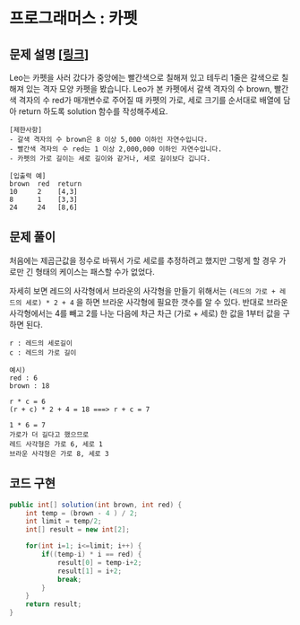 # 프로그래머스 : 카펫

## 문제 설명 [[링크]](https://programmers.co.kr/learn/courses/30/lessons/42842)

Leo는 카펫을 사러 갔다가 중앙에는 빨간색으로 칠해져 있고 테두리 1줄은 갈색으로 칠해져 있는 격자 모양 카펫을 봤습니다. Leo가 본 카펫에서 갈색 격자의 수 brown, 빨간색 격자의 수 red가 매개변수로 주어질 때 카펫의 가로, 세로 크기를 순서대로 배열에 담아 return 하도록 solution 함수를 작성해주세요.

```
[제한사항]
- 갈색 격자의 수 brown은 8 이상 5,000 이하인 자연수입니다.
- 빨간색 격자의 수 red는 1 이상 2,000,000 이하인 자연수입니다.
- 카펫의 가로 길이는 세로 길이와 같거나, 세로 길이보다 깁니다.

[입출력 예]
brown  red  return
10     2    [4,3]
8      1    [3,3]
24     24   [8,6]
```







## 문제 풀이

처음에는 제곱근값을 정수로 바꿔서 가로 세로를 추정하려고 했지만 그렇게 할 경우 가로만 긴 형태의 케이스는 패스할 수가 없었다. 

자세히 보면 레드의 사각형에서 브라운의 사각형을 만들기 위해서는 `(레드의 가로 + 레드의 세로) * 2 + 4` 을 하면 브라운 사각형에 필요한 갯수를 알 수 있다. 반대로 브라운 사각형에서는 4를 빼고 2를 나눈 다음에 차근 차근 (가로 + 세로) 한 값을 1부터 값을 구하면 된다.

```
r : 레드의 세로길이
c : 레드의 가로 길이

예시)
red : 6
brown : 18

r * c = 6
(r + c) * 2 + 4 = 18 ===> r + c = 7

1 * 6 = 7
가로가 더 길다고 했으므로 
레드 사각형은 가로 6, 세로 1
브라운 사각형은 가로 8, 세로 3
```



## 코드 구현

```java
public int[] solution(int brown, int red) {
    int temp = (brown - 4 ) / 2;
    int limit = temp/2;
    int[] result = new int[2];

    for(int i=1; i<=limit; i++) {
        if((temp-i) * i == red) {
            result[0] = temp-i+2;
            result[1] = i+2;
            break;
        }
    }
    return result;
}
```

